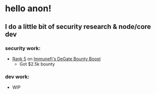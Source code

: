 # hello anon!


## I do a little bit of security research & node/core dev

### security work:
- [Rank 5](https://twitter.com/immunefi/status/1738013656099831874) on [Immunefi's DeGate Bounty Boost](https://immunefi.com/bounty/boosteddegatebugbounty/)
  - Got $2.5k bounty
### dev work:
- WIP


